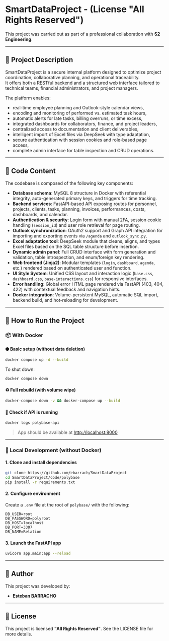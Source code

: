 # SmartDataProject - (License "All Rights Reserved")

This project was carried out as part of a professional collaboration with **S2 Engineering**.

---

## 📌 Project Description

SmartDataProject is a secure internal platform designed to optimize project coordination, collaborative planning, and operational traceability.  
It offers both a RESTful backend and a structured web interface tailored to technical teams, financial administrators, and project managers.

The platform enables:

- real-time employee planning and Outlook-style calendar views,
- encoding and monitoring of performed vs. estimated task hours,
- automatic alerts for late tasks, billing overruns, or time excess,
- integrated dashboards for collaborators, finance, and project leaders,
- centralized access to documentation and client deliverables,
- intelligent import of Excel files via DeepSeek with type adaptation,
- secure authentication with session cookies and role-based page access,
- complete admin interface for table inspection and CRUD operations.

---

## 🧱 Code Content

The codebase is composed of the following key components:

- **Database schema**: MySQL 8 structure in Docker with referential integrity, auto-generated primary keys, and triggers for time tracking.
- **Backend services**: FastAPI-based API exposing routes for personnel, projects, clients, tasks, planning, invoices, performances, costs, dashboards, and calendar.
- **Authentication & security**: Login form with manual 2FA, session cookie handling (`session_id`) and user role retrieval for page routing.
- **Outlook synchronization**: OAuth2 support and Graph API integration for importing and exporting events via `/agenda` and `outlook_sync.py`.
- **Excel adaptation tool**: DeepSeek module that cleans, aligns, and types Excel files based on the SQL table structure before insertion.
- **Dynamic admin panel**: Full CRUD interface with form generation and validation, table introspection, and enum/foreign key rendering.
- **Web frontend (Jinja2)**: Modular templates (`login`, `dashboard`, `agenda`, etc.) rendered based on authenticated user and function.
- **UI Style System**: Unified CSS layout and interaction logic (`base.css`, `dashboard.css`, `base-interactions.css`) for responsive interfaces.
- **Error handling**: Global error HTML page rendered via FastAPI (403, 404, 422) with contextual feedback and navigation hints.
- **Docker integration**: Volume-persistent MySQL, automatic SQL import, backend build, and hot-reloading for development.

---

## 🚀 How to Run the Project

### 📦 With Docker

#### ⬢ Basic setup (without data deletion)

```bash
docker compose up -d --build
```

To shut down:

```bash
docker compose down
```

#### ♻️ Full rebuild (with volume wipe)

```bash
docker-compose down -v && docker-compose up --build
```

#### 🧪 Check if API is running

```bash
docker logs polybase-api
```

> App should be available at [http://localhost:8000](http://localhost:8000)

---

### 🐍 Local Development (without Docker)

#### 1. Clone and install dependencies

```bash
git clone https://github.com/ebarrach/SmartDataProject
cd SmartDataProject/code/polybase
pip install -r requirements.txt
```

#### 2. Configure environment

Create a `.env` file at the root of `polybase/` with the following:

```
DB_USER=root
DB_PASSWORD=polyroot
DB_HOST=localhost
DB_PORT=3307
DB_NAME=Relation
```

#### 3. Launch the FastAPI app

```bash
uvicorn app.main:app --reload
```

---

## 👤 Author

This project was developed by:

* **Esteban BARRACHO**

---

## 📄 License

This project is licensed **"All Rights Reserved"**.
See the LICENSE file for more details.
